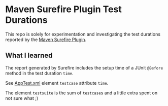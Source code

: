 # Maven Surefire Plugin Test Durations

This repo is solely for experimentation and investigating the test durations
reported by the [Maven Surefire Plugin](https://maven.apache.org/surefire/maven-surefire-plugin/).

## What I learned

The report generated by Surefire includes the setup time of a JUnit `@Before`
method in the test duration `time`.

See
[AppTest.xml](./target/surefire-reports/TEST-com.github.teleivo.AppTest.xml)
element `testcase` attribute `time`.

The element `testsuite` is the sum of `testcase`s and a little extra spent on
not sure what ;)
